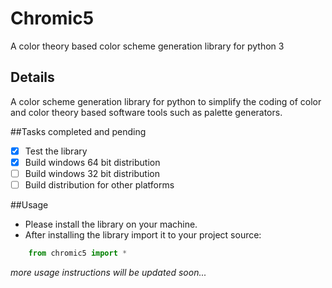 # Chromic5
A color theory based color scheme generation library for python 3

## Details
A color scheme generation library for python to simplify the coding of color and color theory based software tools
such as palette generators.

##Tasks completed and pending 
- [x] Test the library
- [x] Build windows 64 bit distribution
- [ ] Build windows 32 bit distribution
- [ ] Build distribution for other platforms

##Usage
- Please install the library on your machine.
- After installing the library import it to your project source:
```python
    from chromic5 import *
```
*more usage instructions will be updated soon...*
